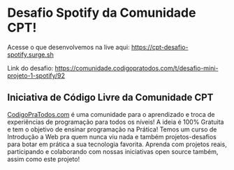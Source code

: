 # Desafio Spotify da Comunidade CPT!

Acesse o que desenvolvemos na live aqui: https://cpt-desafio-spotify.surge.sh

Link do desafio: https://comunidade.codigopratodos.com/t/desafio-mini-projeto-1-spotify/92

## Iniciativa de Código Livre da Comunidade CPT

[CodigoPraTodos.com](https://codigopratodos.com) é uma comunidade para o aprendizado e troca de experiências de programação para todos os níveis! A ideia é 100% Gratuita e tem o objetivo de ensinar programação na Prática! Temos um curso de Introdução a Web pra quem nunca viu nada e também projetos-desafios para botar em prática a sua tecnologia favorita. Aprenda com projetos reais, participando e colaborando com nossas iniciativas open source também, assim como este projeto!
